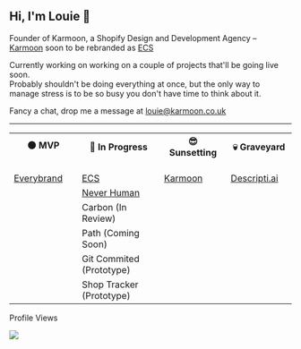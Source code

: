 ## Hi, I'm Louie 👋

<p>Founder of Karmoon, a Shopify Design and Development Agency – <a href="https://karmoon.co.uk" title="Karmoon | Shopify Design and Development Agency">Karmoon</a> soon to be rebranded as <a href="https://e-commerce.studio" title="E-commerce Studio | Shopify Design and Development Agency">ECS</a> </p>

<p>Currently working on working on a couple of projects that'll be going live soon. <br>Probably shouldn't be doing everything at once, but the only way to manage stress is to be so busy you don't have time to think about it.</p>

<p>Fancy a chat, drop me a message at <a href="mailto:louie@karmoon.co.uk">louie@karmoon.co.uk</a></p>

---

<table>
  <tr>
    <th>🟠 MVP &nbsp;&nbsp;&nbsp;&nbsp;&nbsp;&nbsp;&nbsp;&nbsp;&nbsp;&nbsp;&nbsp;&nbsp;&nbsp;&nbsp;&nbsp;&nbsp;&nbsp;&nbsp;&nbsp;&nbsp;&nbsp;&nbsp;</th>
    <th>🚧 In Progress &nbsp;&nbsp;&nbsp;&nbsp;&nbsp;&nbsp;&nbsp;&nbsp;&nbsp;&nbsp;&nbsp;&nbsp;&nbsp;&nbsp;&nbsp;&nbsp;&nbsp;&nbsp;&nbsp;&nbsp;&nbsp;&nbsp;&nbsp;&nbsp;&nbsp;&nbsp;</th>
    <th>😎 Sunsetting &nbsp;&nbsp;&nbsp;&nbsp;&nbsp;&nbsp;&nbsp;&nbsp;&nbsp;&nbsp;&nbsp;&nbsp;&nbsp;&nbsp;&nbsp;&nbsp;&nbsp;&nbsp;</th>
    <th>💀 Graveyard &nbsp;&nbsp;&nbsp;&nbsp;&nbsp;&nbsp;&nbsp;&nbsp;&nbsp;&nbsp;&nbsp;&nbsp;&nbsp;&nbsp;&nbsp;&nbsp;&nbsp;&nbsp;</th>
  </tr>
  <tr>
    <td><a href="https://everybrand.co" title="Everybrand | E-commerce Design">Everybrand</a></td>
    <td><a href="https://e-commerce.studio" title="E-commerce Studio | Shopify Design and Development Agency">ECS</a></td>
    <td><a href="https://karmoon.co.uk" title="Karmoon | Shopify Design and Development Agency">Karmoon</a></td>
    <td><a href="https://descripti.ai/" title="AI Product Descriptions">Descripti.ai</a></td>
  </tr>
  <tr>
    <td></td>
    <td><a href="https://neverhuman.co" title="Never Human">Never Human</a></td>
    <td></td>
    <td></td>
  </tr>
  <tr>
    <td></td>
    <td>Carbon (In Review)</td>
    <td></td>
    <td></td>
  </tr>
  <tr>
    <td></td>
    <td>Path (Coming Soon)</td>
    <td></td>
    <td></td>
  </tr>
  <tr>
    <td></td>
    <td>Git Commited (Prototype)</td>
    <td></td>
    <td></td>
  </tr>
  <tr>
    <td></td>
    <td>Shop Tracker (Prototype)</td>
    <td></td>
    <td></td>
  </tr>
</table>

<p> Profile Views </p>
  <img src="https://profile-counter.glitch.me/karmoon/count.svg" />
